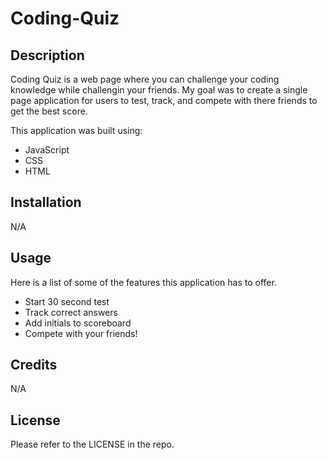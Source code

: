 # Coding-Quiz

## Description
Coding Quiz is a web page where you can challenge your coding knowledge while challengin your friends. My goal was to create a single page application for users to test, track, and compete with there friends to get the best score.

This application was built using:

- JavaScript
- CSS
- HTML

## Installation
N/A

## Usage
Here is a list of some of the features this application has to offer.

- Start 30 second test
- Track correct answers
- Add initials to scoreboard
- Compete with your friends!

## Credits
N/A

## License
Please refer to the LICENSE in the repo.

